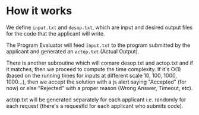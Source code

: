 How it works
============

We define `input.txt` and `desop.txt`, which are input and desired output files for the code that 
the applicant will write.

The Program Evaluator will feed `input.txt` to the program submitted by the applicant and 
generated an `actop.txt` (Actual Output).

There is another subroutine which will comare desop.txt and actop.txt and if it matches, 
then we proceed to compute the time complexity. If it's O(1) (based on the running times for 
inputs at different scale 10, 100, 1000, 1000...), then we accept the solution with a js alert saying
"Accepted" (for now) or else "Rejected" with a proper reason (Wrong Answer, Timeout, etc).

actop.txt will be generated separately for each applicant i.e. randomly for each request (there's a
requestId for each applicant who submits code).
